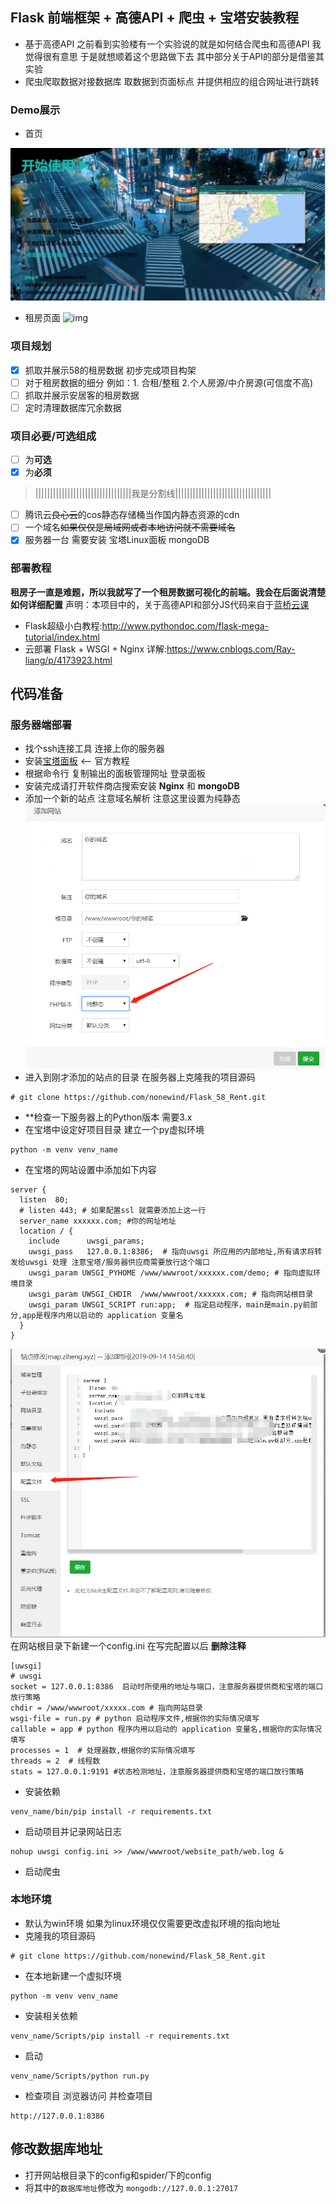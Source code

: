 ## Flask 前端框架 + 高德API + 爬虫 + 宝塔安装教程
- 基于高德API  之前看到实验楼有一个实验说的就是如何结合爬虫和高德API 我觉得很有意思 于是就想顺着这个思路做下去 其中部分关于API的部分是借鉴其实验
- 爬虫爬取数据对接数据库  取数据到页面标点 并提供相应的组合网址进行跳转

### Demo展示
- 首页

![img](/img/index_demo.png)

- 租房页面
![img](/img/Index_demo_1.gif)

### 项目规划
- [x] 抓取并展示58的租房数据 初步完成项目构架
- [ ] 对于租房数据的细分 例如：1. 合租/整租 2.个人房源/中介房源(可信度不高)
- [ ] 抓取并展示安居客的租房数据
- [ ] 定时清理数据库冗余数据
### 项目必要/可选组成
- [ ] 为**可选**
- [x]  为**必须**
> |||||||||||||||||||||||||||||||||我是分割线|||||||||||||||||||||||||||||||||
- [ ] 腾讯云~~良心云~~的cos静态存储桶当作国内静态资源的cdn
- [ ] 一个域名~~如果仅仅是局域网或者本地访问就不需要域名~~
- [x] 服务器一台 需要安装 宝塔Linux面板 mongoDB

### 部署教程
**租房子一直是难题，所以我就写了一个租房数据可视化的前端。我会在后面说清楚如何详细配置**
声明：本项目中的，关于高德API和部分JS代码来自于[蓝桥云课](https://www.lanqiao.cn/courses/599)


- Flask超级小白教程:http://www.pythondoc.com/flask-mega-tutorial/index.html
- 云部署 Flask + WSGI + Nginx 详解:https://www.cnblogs.com/Ray-liang/p/4173923.html
## 代码准备
### 服务器端部署
- 找个ssh连接工具 连接上你的服务器
- 安装[宝塔面板](https://www.bt.cn/bbs/thread-19376-1-1.html) <-- 官方教程 
- 根据命令行 复制输出的面板管理网址 登录面板
- 安装完成请打开软件商店搜索安装 **Nginx** 和 **mongoDB**
- 添加一个新的站点 注意域名解析 注意这里设置为纯静态
![img](/img/web.png)
- 进入到刚才添加的站点的目录 在服务器上克隆我的项目源码
```
# git clone https://github.com/nonewind/Flask_58_Rent.git
```
- **检查一下服务器上的Python版本 需要3.x
-  在宝塔中设定好项目目录 建立一个py虚拟环境
```
python -m venv venv_name
```
- 在宝塔的网站设置中添加如下内容
```
server {
  listen  80; 
  # listen 443; # 如果配置ssl 就需要添加上这一行
  server_name xxxxxx.com; #你的网址地址
  location / {
    include      uwsgi_params;
    uwsgi_pass   127.0.0.1:8386;  # 指向uwsgi 所应用的内部地址,所有请求将转发给uwsgi 处理 注意宝塔/服务器供应商需要放行这个端口
    uwsgi_param UWSGI_PYHOME /www/wwwroot/xxxxxx.com/demo; # 指向虚拟环境目录
    uwsgi_param UWSGI_CHDIR  /www/wwwroot/xxxxxx.com; # 指向网站根目录
    uwsgi_param UWSGI_SCRIPT run:app;  # 指定启动程序，main是main.py前部分,app是程序内用以启动的 application 变量名
  }
}
```
![img](/img/web_1.png)
在网站根目录下新建一个config.ini 在写完配置以后 **删除注释**
```
[uwsgi]
# uwsgi
socket = 127.0.0.1:8386  启动时所使用的地址与端口，注意服务器提供商和宝塔的端口放行策略
chdir = /www/wwwroot/xxxxx.com # 指向网站目录
wsgi-file = run.py # python 启动程序文件,根据你的实际情况填写
callable = app # python 程序内用以启动的 application 变量名,根据你的实际情况填写
processes = 1  # 处理器数,根据你的实际情况填写
threads = 2  # 线程数
stats = 127.0.0.1:9191 #状态检测地址，注意服务器提供商和宝塔的端口放行策略
```
- 安装依赖
```
venv_name/bin/pip install -r requirements.txt
```
- 启动项目并记录网站日志
```
nohup uwsgi config.ini >> /www/wwwroot/website_path/web.log &
```
- 启动爬虫

### 本地环境
- 默认为win环境 如果为linux环境仅仅需要更改虚拟环境的指向地址
- 克隆我的项目源码
```
# git clone https://github.com/nonewind/Flask_58_Rent.git
```
- 在本地新建一个虚拟环境
```
python -m venv venv_name
```
- 安装相关依赖
```
venv_name/Scripts/pip install -r requirements.txt
```
- 启动
```
venv_name/Scripts/python run.py
```
- 检查项目
浏览器访问 并检查项目
```
http://127.0.0.1:8386
```
## 修改数据库地址
- 打开网站根目录下的config和spider/下的config
- 将其中的`数据库地址`修改为 `mongodb://127.0.0.1:27017`